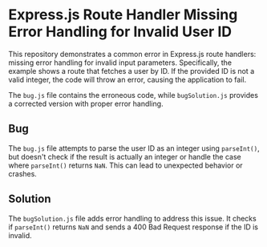 # Express.js Route Handler Missing Error Handling for Invalid User ID

This repository demonstrates a common error in Express.js route handlers:  missing error handling for invalid input parameters.  Specifically, the example shows a route that fetches a user by ID.  If the provided ID is not a valid integer, the code will throw an error, causing the application to fail.

The `bug.js` file contains the erroneous code, while `bugSolution.js` provides a corrected version with proper error handling.

## Bug

The `bug.js` file attempts to parse the user ID as an integer using `parseInt()`, but doesn't check if the result is actually an integer or handle the case where `parseInt()` returns `NaN`. This can lead to unexpected behavior or crashes.

## Solution

The `bugSolution.js` file adds error handling to address this issue.  It checks if `parseInt()` returns `NaN` and sends a 400 Bad Request response if the ID is invalid.